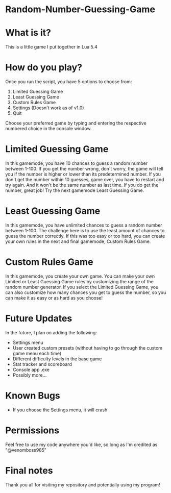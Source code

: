 # Random-Number-Guessing-Game

# What is it?
This is a little game I put together in Lua 5.4

# How do you play?
Once you run the script, you have 5 options to choose from:
  1. Limited Guessing Game
  2. Least Guessing Game
  3. Custom Rules Game
  4. Settings (Doesn't work as of v1.0)
  5. Quit

Choose your preferred game by typing and entering the respective numbered choice in the console window.

# Limited Guessing Game
In this gamemode, you have 10 chances to guess a random number between 1-100. If you get the number wrong, don't worry, the game will tell you if the number is higher or lower than its predetermined number. If you don't get the number within 10 guesses, game over, you have to restart and try again. And it won't be the same number as last time. If you do get the number, great job! Try the next gamemode Least Guessing Game.

# Least Guessing Game
In this gamemode, you have unlimited chances to guess a random number between 1-100. The challenge here is to use the least amount of chances to guess the number correctly. If this was too easy or too hard, you can create your own rules in the next and final gamemode, Custom Rules Game.

# Custom Rules Game
In this gamemode, you create your own game. You can make your own Limited or Least Guessing Game rules by customizing the range of the random number generator. If you select the Limited Guessing Game, you can also customize how many chances you get to guess the number, so you can make it as easy or as hard as you choose!

# Future Updates
In the future, I plan on adding the following:
  - Settings menu
  - User created custom presets (without having to go through the custom game menu each time)
  - Different difficulty levels in the base game
  - Stat tracker and scoreboard
  - Console app .exe
  - Possibly more...

# Known Bugs
  - If you choose the Settings menu, it will crash

# Permissions
Feel free to use my code anywhere you'd like, so long as I'm credited as "@venomboss985"

# Final notes
Thank you all for visiting my repository and potentially using my program!
